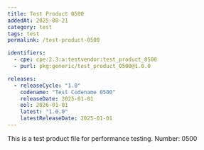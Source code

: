 ```yaml
---
title: Test Product 0500
addedAt: 2025-08-21
category: test
tags: test
permalink: /test-product-0500

identifiers:
  - cpe: cpe:2.3:a:testvendor:test_product_0500
  - purl: pkg:generic/test_product_0500@1.0.0

releases:
  - releaseCycle: "1.0"
    codename: "Test Codename 0500"
    releaseDate: 2025-01-01
    eol: 2026-01-01
    latest: "1.0.0"
    latestReleaseDate: 2025-01-01
---
```


This is a test product file for performance testing. Number: 0500
